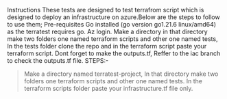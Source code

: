 Instructions
These tests are designed to test terrafrom script which is designed to deploy an infrastructure on azure.Below are the steps to follow to use them;
Pre-requisites 
Go installed (go version go1.21.6 linux/amd64) as the terratest requires go.
Az login.
Make a directory in that directory make two folders one named terraform scripts and other one named tests, In the tests folder clone the repo and in the terraform
script paste your terraform script. Dont forget to make the outputs.tf, Reffer to the iac branch to check the outputs.tf file.
STEPS:-
 > Make a directory named terratest-project, In that directory make two folders one terraform scripts and other one named tests.
 > In the terraform scripts folder paste your infrastructure.tf file only.
 > 
